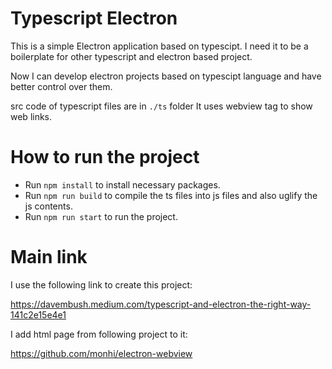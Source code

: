 # Typescript Electron 


This is a simple Electron application based on typescipt.
I need it to be a boilerplate for other typescript and electron based project.

Now I can develop electron projects based on typescipt language and have better control over them.


src code of typescript files are in `./ts` folder
It uses webview tag to show web links.


# How to run the project
* Run `npm install` to install necessary packages.
* Run `npm run build` to compile the ts files into js files and also uglify the js contents.
* Run `npm run start` to run the project.


# Main link
I use the following link to create this project:

https://davembush.medium.com/typescript-and-electron-the-right-way-141c2e15e4e1

I add html page from following project to it: 

https://github.com/monhi/electron-webview

